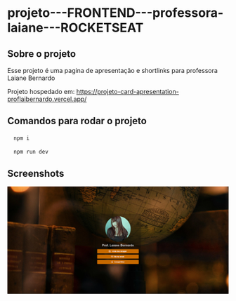 # projeto---FRONTEND---professora-laiane---ROCKETSEAT

## Sobre o projeto
Esse projeto é uma pagina de apresentação e shortlinks para professora Laiane Bernardo

Projeto hospedado em: https://projeto-card-apresentation-proflaibernardo.vercel.app/

## Comandos para rodar o projeto

```bash
  npm i
```
```bash
  npm run dev
```

## Screenshots
![App Screenshot](/public/picture_01.png)
